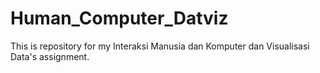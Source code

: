 # Human_Computer_Datviz
This is repository for my Interaksi Manusia dan Komputer dan Visualisasi Data's assignment.
